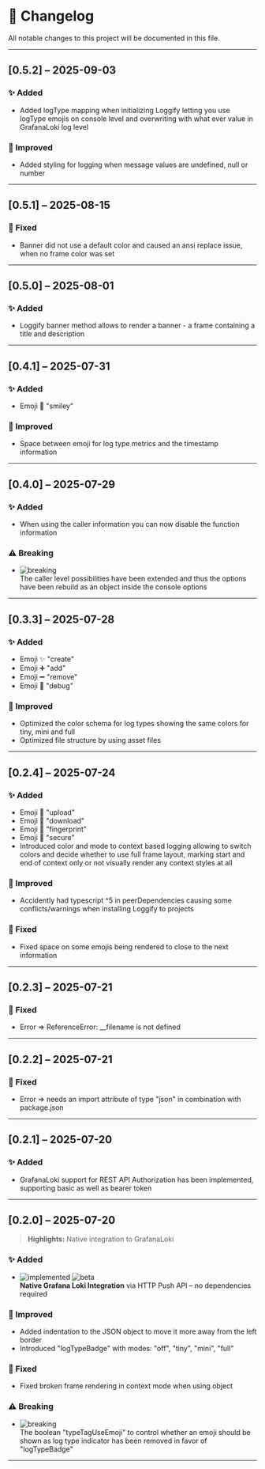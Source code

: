 # 📄 Changelog

All notable changes to this project will be documented in this file.

---

## [0.5.2] – 2025-09-03

### ✨ Added

- Added logType mapping when initializing Loggify letting you use logType emojis on console level and overwriting with what ever value in GrafanaLoki log level

### 🧼 Improved

- Added styling for logging when message values are undefined, null or number

---

## [0.5.1] – 2025-08-15

### 🐛 Fixed

- Banner did not use a default color and caused an ansi replace issue, when no frame color was set

---

## [0.5.0] – 2025-08-01

### ✨ Added

- Loggify banner method allows to render a banner - a frame containing a title and description

---

## [0.4.1] – 2025-07-31

### ✨ Added

- Emoji 🙂 "smiley"

### 🧼 Improved

- Space between emoji for log type metrics and the timestamp information

---

## [0.4.0] – 2025-07-29

### ✨ Added

- When using the caller information you can now disable the function information

### ⚠️ Breaking

- ![breaking](https://img.shields.io/badge/change-breaking-red)  
  The caller level possibilities have been extended and thus the options have been rebuild as an object inside the console options

---

## [0.3.3] – 2025-07-28

### ✨ Added

- Emoji ✨ "create"
- Emoji ➕ "add"
- Emoji ➖ "remove"
- Emoji 🐞 "debug"

### 🧼 Improved

- Optimized the color schema for log types showing the same colors for tiny, mini and full
- Optimized file structure by using asset files

---

## [0.2.4] – 2025-07-24

### ✨ Added

- Emoji 🔺 "upload"
- Emoji 🔻 "download"
- Emoji 🫆 "fingerprint"
- Emoji 🔐 "secure"
- Introduced color and mode to context based logging allowing to switch colors and decide whether to use full frame layout, marking start and end of context only or not visually render any context styles at all

### 🧼 Improved

- Accidently had typescript ^5 in peerDependencies causing some conflicts/warnings when installing Loggify to projects

### 🐛 Fixed

- Fixed space on some emojis being rendered to close to the next information

---

## [0.2.3] – 2025-07-21

### 🐛 Fixed

- Error => ReferenceError: \_\_filename is not defined

---

## [0.2.2] – 2025-07-21

### 🐛 Fixed

- Error => needs an import attribute of type "json" in combination with package.json

---

## [0.2.1] – 2025-07-20

### ✨ Added

- GrafanaLoki support for REST API Authorization has been implemented, supporting basic as well as bearer token

---

## [0.2.0] – 2025-07-20

> **Highlights:** Native integration to GrafanaLoki

### ✨ Added

- ![implemented](https://img.shields.io/badge/status-implemented-brightgreen) ![beta](https://img.shields.io/badge/stability-beta-yellow)  
  **Native Grafana Loki Integration** via HTTP Push API – no dependencies required

### 🧼 Improved

- Added indentation to the JSON object to move it more away from the left border
- Introduced "logTypeBadge" with modes: "off", "tiny", "mini", "full"

### 🐛 Fixed

- Fixed broken frame rendering in context mode when using object

### ⚠️ Breaking

- ![breaking](https://img.shields.io/badge/change-breaking-red)  
  The boolean "typeTagUseEmoji" to control whether an emoji should be shown as log type indicator has been removed in favor of "logTypeBadge"

---
